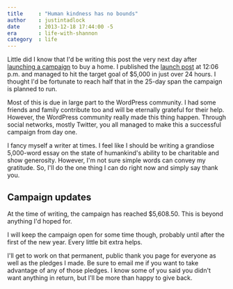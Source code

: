 ```yaml
---
title     : "Human kindness has no bounds"
author    : justintadlock
date      : 2013-12-18 17:44:00 -5
era       : life-with-shannon
category  : life
---
```


Little did I know that I'd be writing this post the very next day after [launching a campaign](https://www.crowdtilt.com/campaigns/help-buy-a-house-for-christmas) to buy a home.  I published the [launch post](/archives/2013/12/17/help-me-get-a-house-for-christmas) at 12:06 p.m. and managed to hit the target goal of $5,000 in just over 24 hours.  I thought I'd be fortunate to reach half that in the 25-day span the campaign is planned to run.

Most of this is due in large part to the WordPress community.  I had some friends and family contribute too and will be eternally grateful for their help.  However, the WordPress community really made this thing happen.  Through social networks, mostly Twitter, you all managed to make this a successful campaign from day one.

I fancy myself a writer at times.  I feel like I should be writing a grandiose 5,000-word essay on the state of humankind's ability to be charitable and show generosity.  However, I'm not sure simple words can convey my gratitude.  So, I'll do the one thing I can do right now and simply say thank you.

## Campaign updates

At the time of writing, the campaign has reached $5,608.50.  This is beyond anything I'd hoped for.

I will keep the campaign open for some time though, probably until after the first of the new year.  Every little bit extra helps.

I'll get to work on that permanent, public thank you page for everyone as well as the pledges I made.  Be sure to email me if you want to take advantage of any of those pledges.  I know some of you said you didn't want anything in return, but I'll be more than happy to give back.

